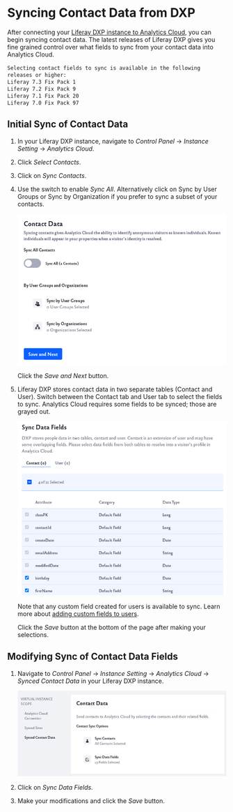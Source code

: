 # Syncing Contact Data from DXP

After connecting your [Liferay DXP instance to Analytics Cloud](connecting-liferay-dxp-to-analytics-cloud.md), you can begin syncing contact data. The latest releases of Liferay DXP gives you fine grained control over what fields to sync from your contact data into Analytics Cloud.

```Note
Selecting contact fields to sync is available in the following releases or higher:
Liferay 7.3 Fix Pack 1
Liferay 7.2 Fix Pack 9
Liferay 7.1 Fix Pack 20
Liferay 7.0 Fix Pack 97
```

## Initial Sync of Contact Data

1. In your Liferay DXP instance, navigate to *Control Panel* &rarr; *Instance Setting* &rarr; *Analytics Cloud*. 

1. Click *Select Contacts*.

1. Click on *Sync Contacts*.

1. Use the switch to enable _Sync All_. Alternatively click on Sync by User Groups or Sync by Organization if you prefer to sync a subset of your contacts.

      ![Sync all your contacts or sync groups or organizations.](./syncing-contact-data-from-dxp/images/01.png)

      Click the *Save and Next* button.

1. Liferay DXP stores contact data in two separate tables (Contact and User). Switch between the Contact tab and User tab to select the fields to sync. Analytics Cloud requires some fields to be synced; those are grayed out.

      ![Select the fields to sync for your contacts.](./syncing-contact-data-from-dxp/images/02.png)

      Note that any custom field created for users is available to sync. Learn more about [adding custom fields to users](https://learn.liferay.com/dxp/7.x/en/users-and-permissions/devops/adding-custom-fields-to-users.html).

      Click the *Save* button at the bottom of the page after making your selections.

## Modifying Sync of Contact Data Fields

1. Navigate to *Control Panel* &rarr; *Instance Setting* &rarr; *Analytics Cloud* &rarr; *Synced Contact Data* in your Liferay DXP instance. 

      ![Navigate to the Synced Contact Data section in the Control Panel.](./syncing-contact-data-from-dxp/images/03.png)

1. Click on _Sync Data Fields_. 

1. Make your modifications and click the *Save* button.
